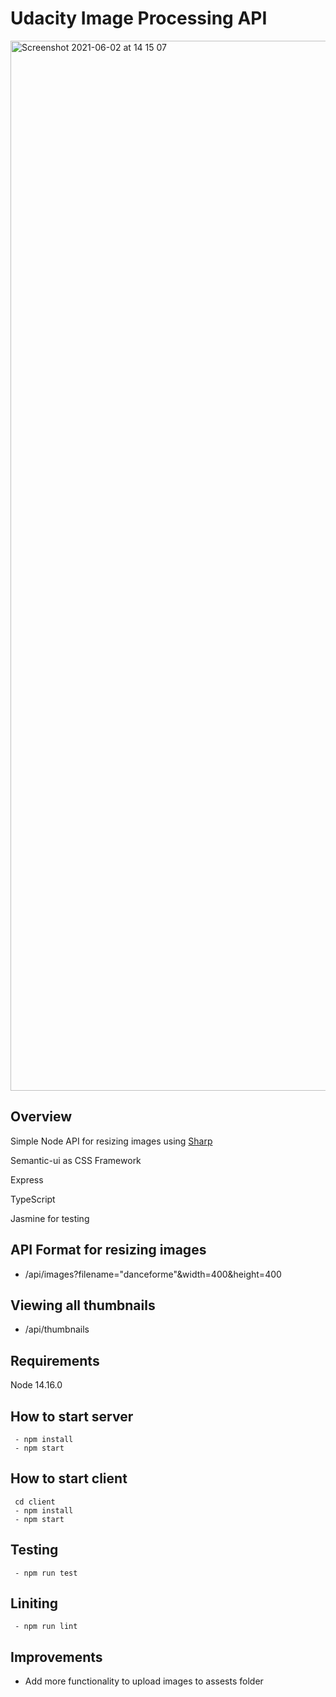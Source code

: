 # Udacity Image Processing API

<img width="1680" alt="Screenshot 2021-06-02 at 14 15 07" src="https://user-images.githubusercontent.com/11598255/120478616-56ec0900-c3ad-11eb-80d4-97ea7c189de1.png">



## Overview
Simple Node API for resizing images using [Sharp](https://www.npmjs.com/package/sharp)

Semantic-ui as CSS Framework

Express

TypeScript

Jasmine for testing


## API Format for resizing images

- /api/images?filename="danceforme"&width=400&height=400

## Viewing all thumbnails

- /api/thumbnails

## Requirements

Node 14.16.0

## How to start server

```
 - npm install 
 - npm start
```


## How to start client

```
 cd client
 - npm install 
 - npm start
```


## Testing
```
 - npm run test

```


## Liniting
```
 - npm run lint

```

## Improvements

- Add more functionality to upload images to assests folder
